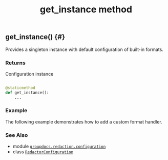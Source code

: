 ﻿---
title: get_instance method
second_title: GroupDocs.Redaction for Python via .NET API References
description: 
type: docs
weight: 30
url: /python-net/groupdocs.redaction.configuration/redactorconfiguration/get_instance/
is_root: false
---

## get_instance() {#}

Provides a singleton instance with default configuration of built-in formats.


### Returns 


Configuration instance


```python

@staticmethod
def get_instance():
    ...
```



### Example 


The following example demonstrates how to add a custom format handler.



### See Also
* module [`groupdocs.redaction.configuration`](../../)
* class [`RedactorConfiguration`](/redaction/python-net/groupdocs.redaction.configuration/redactorconfiguration)
